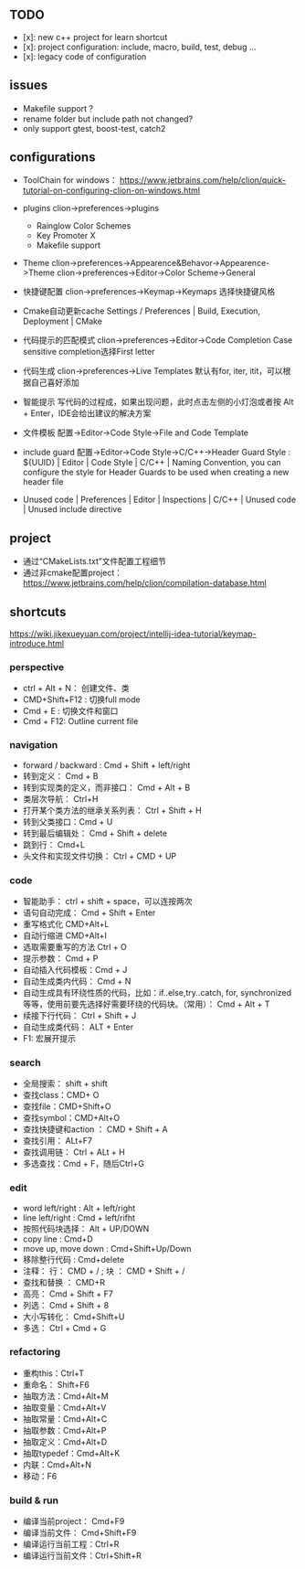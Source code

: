 ## TODO

- [x]: new c++ project for learn shortcut 
- [x]: project configuration: include, macro, build, test, debug ...
- [x]: legacy code of configuration

## issues

- Makefile support？
- rename folder but include path not changed?
- only support gtest, boost-test, catch2

## configurations

- ToolChain for windows： https://www.jetbrains.com/help/clion/quick-tutorial-on-configuring-clion-on-windows.html

- plugins
clion->preferences->plugins
    - Rainglow Color Schemes
    - Key Promoter X
    - Makefile support

- Theme
clion->preferences->Appearence&Behavor->Appearence->Theme
clion->preferences->Editor->Color Scheme->General

- 快捷键配置
clion->preferences->Keymap->Keymaps 选择快捷键风格

- Cmake自动更新cache
Settings / Preferences | Build, Execution, Deployment | CMake

- 代码提示的匹配模式
clion->preferences->Editor->Code Completion Case sensitive completion选择First letter

- 代码生成
clion->preferences->Live Templates 默认有for, iter, itit，可以根据自己喜好添加

- 智能提示
写代码的过程成，如果出现问题，此时点击左侧的小灯泡或者按 Alt + Enter，IDE会给出建议的解决方案

- 文件模板
配置->Editor->Code Style->File and Code Template

- include guard
配置->Editor->Code Style->C/C++->Header Guard Style : ${UUID}
| Editor | Code Style | C/C++ | Naming Convention, you can configure the style for Header Guards to be used when creating a new header file

- Unused code
| Preferences | Editor | Inspections | C/C++ | Unused code | Unused include directive


## project

- 通过“CMakeLists.txt”文件配置工程细节
- 通过非cmake配置project：https://www.jetbrains.com/help/clion/compilation-database.html


## shortcuts

https://wiki.jikexueyuan.com/project/intellij-idea-tutorial/keymap-introduce.html

### perspective

- ctrl + Alt + N： 创建文件、类
- CMD+Shift+F12 : 切换full mode
- Cmd + E : 切换文件和窗口
- Cmd + F12: Outline current file

### navigation

- forward / backward : Cmd + Shift + left/right
- 转到定义： Cmd + B
- 转到实现类的定义，而非接口： Cmd + Alt + B
- 类层次导航： Ctrl+H
- 打开某个类方法的继承关系列表： Ctrl + Shift + H
- 转到父类接口：Cmd + U
- 转到最后编辑处： Cmd + Shift + delete
- 跳到行： Cmd+L
- 头文件和实现文件切换： Ctrl + CMD + UP
<!-- - UML导航 ： Ctrl+Alt+U -->

### code

- 智能助手： ctrl + shift + space，可以连按两次
- 语句自动完成： Cmd + Shift + Enter
- 重写格式化    CMD+Alt+L    
- 自动行缩进    CMD+Alt+I
- 选取需要重写的方法 Ctrl + O 
- 提示参数： Cmd + P
- 自动插入代码模板：Cmd + J
- 自动生成类内代码： Cmd + N
- 自动生成具有环绕性质的代码，比如：if..else,try..catch, for, synchronized 等等，使用前要先选择好需要环绕的代码块。（常用）： Cmd + Alt + T
- 续接下行代码： Ctrl + Shift + J
- 自动生成类代码： ALT + Enter
- F1: 宏展开提示

### search

- 全局搜索： shift + shift
- 查找class：CMD+ O
- 查找file：CMD+Shift+O
- 查找symbol：CMD+Alt+O
- 查找快捷键和action ： CMD + Shift + A
- 查找引用： ALt+F7
- 查找调用链： Ctrl + ALt + H
- 多选查找：Cmd + F，随后Ctrl+G

### edit

- word left/right : Alt + left/right
- line left/right : Cmd + left/rifht
- 按照代码块选择： Alt + UP/DOWN
- copy line : Cmd+D
- move up, move down : Cmd+Shift+Up/Down
- 移除整行代码 : Cmd+delete
- 注释： 行： CMD + / ; 块 ： CMD + Shift + /
- 查找和替换 ： CMD+R
- 高亮： Cmd + Shift + F7
- 列选： Cmd + Shift + 8
- 大小写转化： Cmd+Shift+U
- 多选： Ctrl + Cmd + G

### refactoring

- 重构this：Ctrl+T
- 重命名： Shift+F6
- 抽取方法：Cmd+Alt+M
- 抽取变量：Cmd+Alt+V
- 抽取常量：Cmd+Alt+C
- 抽取参数：Cmd+Alt+P
- 抽取定义：Cmd+Alt+D
- 抽取typedef：Cmd+Alt+K
- 内联：Cmd+Alt+N
- 移动：F6

### build & run

- 编译当前project： Cmd+F9
- 编译当前文件： Cmd+Shift+F9
- 编译运行当前工程：Ctrl+R
- 编译运行当前文件：Ctrl+Shift+R



